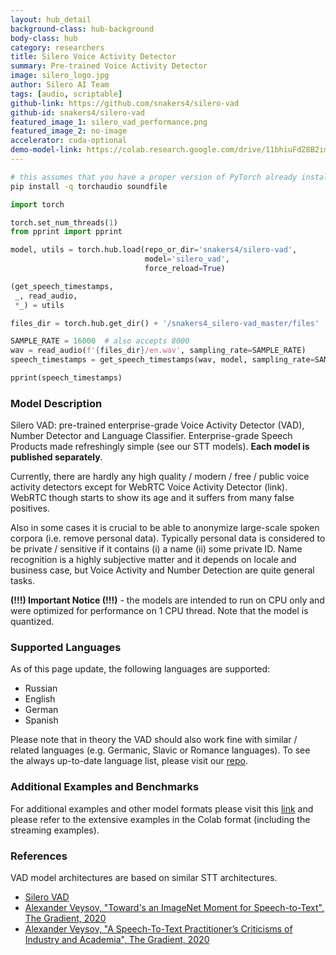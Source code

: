 ```yaml
---
layout: hub_detail
background-class: hub-background
body-class: hub
category: researchers
title: Silero Voice Activity Detector
summary: Pre-trained Voice Activity Detector
image: silero_logo.jpg
author: Silero AI Team
tags: [audio, scriptable]
github-link: https://github.com/snakers4/silero-vad
github-id: snakers4/silero-vad
featured_image_1: silero_vad_performance.png
featured_image_2: no-image
accelerator: cuda-optional
demo-model-link: https://colab.research.google.com/drive/11bhiuFdZ8B2imtEtlHzeU7t-_B59rJxn#scrollTo=udksZuZw0G0i
---
```



```bash
# this assumes that you have a proper version of PyTorch already installed
pip install -q torchaudio soundfile
```

```python
import torch

torch.set_num_threads(1)
from pprint import pprint

model, utils = torch.hub.load(repo_or_dir='snakers4/silero-vad',
                              model='silero_vad',
                              force_reload=True)

(get_speech_timestamps,
 _, read_audio,
 *_) = utils

files_dir = torch.hub.get_dir() + '/snakers4_silero-vad_master/files'

SAMPLE_RATE = 16000  # also accepts 8000
wav = read_audio(f'{files_dir}/en.wav', sampling_rate=SAMPLE_RATE)
speech_timestamps = get_speech_timestamps(wav, model, sampling_rate=SAMPLE_RATE)  # see docstring for other sampling rates

pprint(speech_timestamps)
```

### Model Description

Silero VAD: pre-trained enterprise-grade Voice Activity Detector (VAD), Number Detector and Language Classifier. Enterprise-grade Speech Products made refreshingly simple (see our STT models). **Each model is published separately**.

Currently, there are hardly any high quality / modern / free / public voice activity detectors except for WebRTC Voice Activity Detector (link). WebRTC though starts to show its age and it suffers from many false positives.

Also in some cases it is crucial to be able to anonymize large-scale spoken corpora (i.e. remove personal data). Typically personal data is considered to be private / sensitive if it contains (i) a name (ii) some private ID. Name recognition is a highly subjective matter and it depends on locale and business case, but Voice Activity and Number Detection are quite general tasks.

**(!!!) Important Notice (!!!)** - the models are intended to run on CPU only and were optimized for performance on 1 CPU thread. Note that the model is quantized.


### Supported Languages

As of this page update, the following languages are supported:

- Russian
- English
- German
- Spanish

Please note that in theory the VAD should also work fine with similar / related languages (e.g. Germanic, Slavic or Romance languages). To see the always up-to-date language list, please visit our [repo](https://github.com/snakers4/silero-vad).

### Additional Examples and Benchmarks

For additional examples and other model formats please visit this [link](https://github.com/snakers4/silero-vad) and please refer to the extensive examples in the Colab format (including the streaming examples).

### References

VAD model architectures are based on similar STT architectures.

- [Silero VAD](https://github.com/snakers4/silero-vad)
- [Alexander Veysov, "Toward's an ImageNet Moment for Speech-to-Text", The Gradient, 2020](https://thegradient.pub/towards-an-imagenet-moment-for-speech-to-text/)
- [Alexander Veysov, "A Speech-To-Text Practitioner’s Criticisms of Industry and Academia", The Gradient, 2020](https://thegradient.pub/a-speech-to-text-practitioners-criticisms-of-industry-and-academia/)


